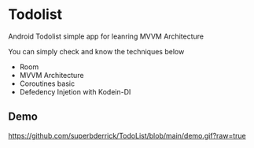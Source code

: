 # Todolist
Android Todolist simple app for leanring MVVM Architecture


You can simply check and know the techniques below

- Room
- MVVM Architecture
- Coroutines basic
- Defedency Injetion with Kodein-DI


## Demo

https://github.com/superbderrick/TodoList/blob/main/demo.gif?raw=true




